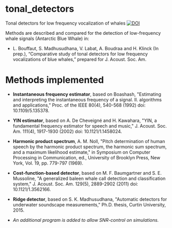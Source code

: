 # tonal_detectors
Tonal detectors for low frequency vocalization of whales
[![DOI](https://zenodo.org/badge/182302880.svg)](https://zenodo.org/badge/latestdoi/182302880)

Methods are described and compared for the detection of low-frequency whale signals (Antarctic Blue Whale) in: 
- L. Bouffaut, S. Madhusudhana, V. Labat, A. Boudraa and H. Klinck (In prep.), “Comparative study of tonal detectors for low frequency vocalizations of blue whales,” prepared for J. Acoust. Soc. Am.

# Methods implemented
- <b> Instantaneous frequency estimator</b>, based on Boashash, "Estimating and interpreting the instantaneous frequency of a signal. II. algorithms and applications," Proc. of the IEEE 80(4), 540-568 (1992) doi: 10.1109/5.135378.

- <b> YIN estimator</b>, based on A. De Cheveigné and H. Kawahara, "YIN, a fundamental frequency estimator for speech and music," J. Acoust. Soc. Am. 111(4), 1917-1930 (2002) doi: 10.1121/1.1458024.

- <b> Harmonic product spectrum</b>, A. M. Noll, "Pitch determination of human speech by the harmonic product spectrum, the harmonic sum spectrum, and a maximum likelihood estimate," in Symposium on Computer Processing in Communication, ed., University of Brooklyn Press, New York, Vol. 19, pp. 779-797 (1969).

- <b> Cost-function-based detector</b>, based on M. F. Baumgartner and S. E. Mussoline, "A generalized baleen whale call detection and classification system," J. Acoust. Soc. Am. 129(5), 2889-2902 (2011) doi: 10.1121/1.3562166.

- <b> Ridge detector</b>, based on S. K. Madhusudhana, "Automatic detectors for underwater soundscape measurements," Ph.D. thesis, Curtin University, 2015.

* <i> An additional program is added to allow SNR-control on simulations.</i>
